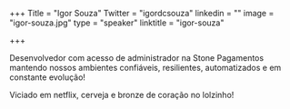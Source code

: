 +++
Title = "Igor Souza"
Twitter = "igordcsouza"
linkedin = ""
image = "igor-souza.jpg"
type = "speaker"
linktitle = "igor-souza"

+++

Desenvolvedor com acesso de administrador na Stone Pagamentos mantendo nossos ambientes confiáveis, resilientes, automatizados e em constante evolução!

Viciado em netflix, cerveja e bronze de coração no lolzinho!